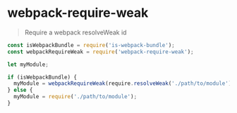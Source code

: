 # webpack-require-weak

> Require a webpack resolveWeak id

```js
const isWebpackBundle = require('is-webpack-bundle');
const webpackRequireWeak = require('webpack-require-weak');

let myModule;

if (isWebpackBundle) {
  myModule = webpackRequireWeak(require.resolveWeak('./path/to/module'));
} else {
  myModule = require('./path/to/module');
}
```

